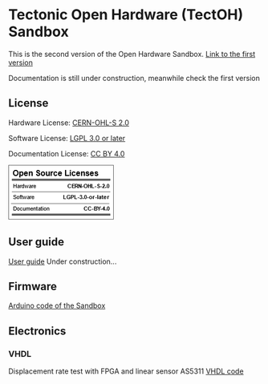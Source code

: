 # Tectonic Open Hardware (TectOH) Sandbox

This is the second version of the Open Hardware Sandbox. [Link to the first version](https://github.com/URJCMakerGroup/TFG-Cristina-Fernandez) 

Documentation is still under construction, meanwhile check the first version

## License

Hardware License: [CERN-OHL-S 2.0](cern_ohl_s_v2.txt)

Software License: [LGPL 3.0 or later](License.md)

Documentation License: [CC BY 4.0](https://creativecommons.org/licenses/by/4.0/)

![licence summary](imgs/oshw_lic.png)

## User guide

[User guide](./userguide) Under construction...

## Firmware
[Arduino code of the Sandbox](./firmware)

## Electronics

### VHDL

Displacement rate test with FPGA and linear sensor AS5311
[VHDL code](./electronics/vhdl/as5311_uart)